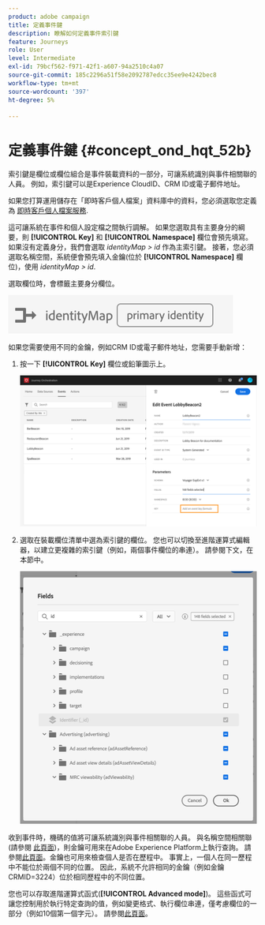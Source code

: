 ```yaml
---
product: adobe campaign
title: 定義事件鍵
description: 瞭解如何定義事件索引鍵
feature: Journeys
role: User
level: Intermediate
exl-id: 79bcf562-f971-42f1-a607-94a2510c4a07
source-git-commit: 185c2296a51f58e2092787edcc35ee9e4242bec8
workflow-type: tm+mt
source-wordcount: '397'
ht-degree: 5%

---
```


# 定義事件鍵 {#concept_ond_hqt_52b}

索引鍵是欄位或欄位組合是事件裝載資料的一部分，可讓系統識別與事件相關聯的人員。 例如，索引鍵可以是Experience CloudID、CRM ID或電子郵件地址。

如果您打算運用儲存在「即時客戶個人檔案」資料庫中的資料，您必須選取您定義為 [即時客戶個人檔案服務](https://experienceleague.adobe.com/docs/experience-platform/profile/home.html?lang=zh-Hant).

這可讓系統在事件和個人設定檔之間執行調解。 如果您選取具有主要身分的綱要，則 **[!UICONTROL Key]** 和 **[!UICONTROL Namespace]** 欄位會預先填寫。 如果沒有定義身分，我們會選取 _identityMap > id_ 作為主索引鍵。 接著，您必須選取名稱空間，系統便會預先填入金鑰(位於 **[!UICONTROL Namespace]** 欄位)，使用 _identityMap > id_.

選取欄位時，會標籤主要身分欄位。

![](../assets/primary-identity.png)

如果您需要使用不同的金鑰，例如CRM ID或電子郵件地址，您需要手動新增：

1. 按一下 **[!UICONTROL Key]** 欄位或鉛筆圖示上。

   ![](../assets/journey16.png)

1. 選取在裝載欄位清單中選為索引鍵的欄位。 您也可以切換至進階運算式編輯器，以建立更複雜的索引鍵（例如，兩個事件欄位的串連）。 請參閱下文，在本節中。

   ![](../assets/journey20.png)

收到事件時，機碼的值將可讓系統識別與事件相關聯的人員。 與名稱空間相關聯(請參閱 [此頁面](../event/selecting-the-namespace.md))，則金鑰可用來在Adobe Experience Platform上執行查詢。 請參閱[此頁面](../building-journeys/about-orchestration-activities.md)。金鑰也可用來檢查個人是否在歷程中。 事實上，一個人在同一歷程中不能位於兩個不同的位置。 因此，系統不允許相同的金鑰（例如金鑰CRMID=3224）位於相同歷程中的不同位置。

您也可以存取進階運算式函式(**[!UICONTROL Advanced mode]**)。 這些函式可讓您控制用於執行特定查詢的值，例如變更格式、執行欄位串連，僅考慮欄位的一部分（例如10個第一個字元）。 請參閱[此頁面](../expression/expressionadvanced.md)。
